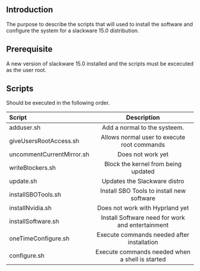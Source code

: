 ## Introduction
The purpose to describe the scripts that will used to install the software and configure the system 
for a slackware 15.0 distribution.

## Prerequisite
A new version of slackware 15.0 installed and the scripts must be excecuted as the user root.

## Scripts
Should be executed in the following order.

| Script                    | Description                                      |
| :------------------       | :---------:                                      |
| adduser.sh                | Add a normal to the systeem.                     |
| giveUsersRootAccess.sh    | Allows normal user to execute root commands      |  
| uncommentCurrentMirror.sh | Does not work yet                                |
| writeBlockers.sh          | Block the kernel from being updated              |
| update.sh                 | Updates the Slackware distro                     |
| installSBOTools.sh        | Install SBO Tools to install new software        |
| installNvidia.sh          | Does not work with Hyprland yet                  |
| installSoftware.sh        | Install Software need for work and entertainment |
| oneTimeConfigure.sh       | Execute commands needed after installation       |
| configure.sh              | Execute commands needed when a shell is started  |

